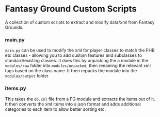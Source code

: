 # Fantasy Ground Custom Scripts

A collection of custom scripts to extract and modify data/xml from Fantasy Grounds.


### main.py
`main.py` can be used to modify the xml for player classes to match the PHB etc classes - allowing you to add custom features and subclasses to standard/existing classes. 
It does this by unpacking the a module in the `modules/raw` folder into `modules/unpacked`, then renaming the relevant xml tags based on the class name. It then repacks the module into the `modules/output` folder



### items.py
This takes the `db.xml` file from a FG module and extracts the items out of it. It then converts the xml items into a json format and adds additional categories to each item to allow better sorting etc.
